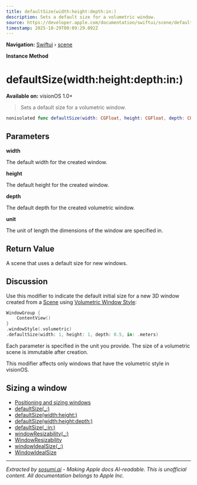 ```yaml
---
title: defaultSize(width:height:depth:in:)
description: Sets a default size for a volumetric window.
source: https://developer.apple.com/documentation/swiftui/scene/defaultsize(width:height:depth:in:)
timestamp: 2025-10-29T00:09:29.092Z
---
```


**Navigation:** [Swiftui](/documentation/swiftui) › [scene](/documentation/swiftui/scene)

**Instance Method**

# defaultSize(width:height:depth:in:)

**Available on:** visionOS 1.0+

> Sets a default size for a volumetric window.

```swift
nonisolated func defaultSize(width: CGFloat, height: CGFloat, depth: CGFloat, in unit: UnitLength) -> some Scene
```

## Parameters

**width**

The default width for the created window.



**height**

The default height for the created window.



**depth**

The default depth for the created volumetric window.



**unit**

The unit of length the dimensions of the window are specified in.



## Return Value

A scene that uses a default size for new windows.

## Discussion

Use this modifier to indicate the default initial size for a new 3D window created from a [Scene](/documentation/swiftui/scene) using [Volumetric Window Style](/documentation/swiftui/volumetricwindowstyle):

```swift
WindowGroup {
    ContentView()
}
.windowStyle(.volumetric)
.defaultSize(width: 1, height: 1, depth: 0.5, in: .meters)
```

Each parameter is specified in the unit you provide. The size of a volumetric scene is immutable after creation.

This modifier affects only windows that have the volumetric style in visionOS.

## Sizing a window

- [Positioning and sizing windows](/documentation/visionOS/positioning-and-sizing-windows)
- [defaultSize(_:)](/documentation/swiftui/scene/defaultsize(_:))
- [defaultSize(width:height:)](/documentation/swiftui/scene/defaultsize(width:height:))
- [defaultSize(width:height:depth:)](/documentation/swiftui/scene/defaultsize(width:height:depth:))
- [defaultSize(_:in:)](/documentation/swiftui/scene/defaultsize(_:in:))
- [windowResizability(_:)](/documentation/swiftui/scene/windowresizability(_:))
- [WindowResizability](/documentation/swiftui/windowresizability)
- [windowIdealSize(_:)](/documentation/swiftui/scene/windowidealsize(_:))
- [WindowIdealSize](/documentation/swiftui/windowidealsize)

---

*Extracted by [sosumi.ai](https://sosumi.ai) - Making Apple docs AI-readable.*
*This is unofficial content. All documentation belongs to Apple Inc.*
